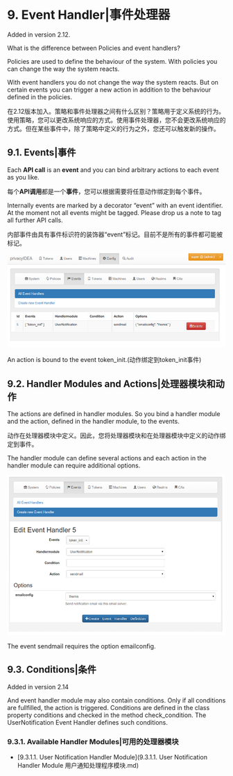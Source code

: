 # 9. Event Handler|事件处理器

Added in version 2.12.

What is the difference between Policies and event handlers?

Policies are used to define the behaviour of the system. With policies you can change the way the system reacts.

With event handlers you do not change the way the system reacts. But on certain events you can trigger a new action in addition to the behaviour defined in the policies.

在2.12版本加入。策略和事件处理器之间有什么区别？策略用于定义系统的行为。使用策略，您可以更改系统响应的方式。使用事件处理器，您不会更改系统响应的方式。但在某些事件中，除了策略中定义的行为之外，您还可以触发新的操作。

## 9.1. Events|事件

Each **API call** is an **event** and you can bind arbitrary actions to each event as you like.

每个**API调用**都是一个**事件**，您可以根据需要将任意动作绑定到每个事件。

Internally events are marked by a decorator “event” with an event identifier. At the moment not all events might be tagged. Please drop us a note to tag all further API calls.

内部事件由具有事件标识符的装饰器“event”标记。目前不是所有的事件都可能被标记。

![event-list](../Contents/event-list.png)

An action is bound to the event token_init.(动作绑定到token_init事件)

## 9.2. Handler Modules and Actions|处理器模块和动作

The actions are defined in handler modules. So you bind a handler module and the action, defined in the handler module, to the events.

动作在处理器模块中定义。因此，您将处理器模块和在处理器模块中定义的动作绑定到事件。

The handler module can define several actions and each action in the handler module can require additional options.

![event-details](../Contents/event-details.png)

The event sendmail requires the option emailconfig.

## 9.3. Conditions|条件

Added in version 2.14

And event handler module may also contain conditions. Only if all conditions are fullfilled, the action is triggered. Conditions are defined in the class property conditions and checked in the method check_condition. The UserNotification Event Handler defines such conditions.

### 9.3.1. Available Handler Modules|可用的处理器模块

* [9.3.1.1. User Notification Handler Module](9.3.1.1. User Notification Handler Module 用户通知处理程序模块.md)

